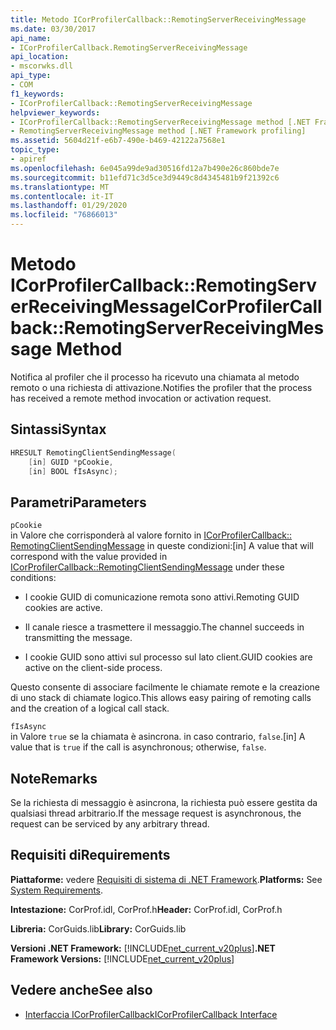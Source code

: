 ```yaml
---
title: Metodo ICorProfilerCallback::RemotingServerReceivingMessage
ms.date: 03/30/2017
api_name:
- ICorProfilerCallback.RemotingServerReceivingMessage
api_location:
- mscorwks.dll
api_type:
- COM
f1_keywords:
- ICorProfilerCallback::RemotingServerReceivingMessage
helpviewer_keywords:
- ICorProfilerCallback::RemotingServerReceivingMessage method [.NET Framework profiling]
- RemotingServerReceivingMessage method [.NET Framework profiling]
ms.assetid: 5604d21f-e6b7-490e-b469-42122a7568e1
topic_type:
- apiref
ms.openlocfilehash: 6e045a99de9ad30516fd12a7b490e26c860bde7e
ms.sourcegitcommit: b11efd71c3d5ce3d9449c8d4345481b9f21392c6
ms.translationtype: MT
ms.contentlocale: it-IT
ms.lasthandoff: 01/29/2020
ms.locfileid: "76866013"
---
```

# <a name="icorprofilercallbackremotingserverreceivingmessage-method"></a><span data-ttu-id="5ae1b-102">Metodo ICorProfilerCallback::RemotingServerReceivingMessage</span><span class="sxs-lookup"><span data-stu-id="5ae1b-102">ICorProfilerCallback::RemotingServerReceivingMessage Method</span></span>
<span data-ttu-id="5ae1b-103">Notifica al profiler che il processo ha ricevuto una chiamata al metodo remoto o una richiesta di attivazione.</span><span class="sxs-lookup"><span data-stu-id="5ae1b-103">Notifies the profiler that the process has received a remote method invocation or activation request.</span></span>  
  
## <a name="syntax"></a><span data-ttu-id="5ae1b-104">Sintassi</span><span class="sxs-lookup"><span data-stu-id="5ae1b-104">Syntax</span></span>  
  
```cpp  
HRESULT RemotingClientSendingMessage(  
    [in] GUID *pCookie,  
    [in] BOOL fIsAsync);  
```  
  
## <a name="parameters"></a><span data-ttu-id="5ae1b-105">Parametri</span><span class="sxs-lookup"><span data-stu-id="5ae1b-105">Parameters</span></span>  
 `pCookie`  
 <span data-ttu-id="5ae1b-106">in Valore che corrisponderà al valore fornito in [ICorProfilerCallback:: RemotingClientSendingMessage](icorprofilercallback-remotingclientsendingmessage-method.md) in queste condizioni:</span><span class="sxs-lookup"><span data-stu-id="5ae1b-106">[in] A value that will correspond with the value provided in [ICorProfilerCallback::RemotingClientSendingMessage](icorprofilercallback-remotingclientsendingmessage-method.md) under these conditions:</span></span>  
  
- <span data-ttu-id="5ae1b-107">I cookie GUID di comunicazione remota sono attivi.</span><span class="sxs-lookup"><span data-stu-id="5ae1b-107">Remoting GUID cookies are active.</span></span>  
  
- <span data-ttu-id="5ae1b-108">Il canale riesce a trasmettere il messaggio.</span><span class="sxs-lookup"><span data-stu-id="5ae1b-108">The channel succeeds in transmitting the message.</span></span>  
  
- <span data-ttu-id="5ae1b-109">I cookie GUID sono attivi sul processo sul lato client.</span><span class="sxs-lookup"><span data-stu-id="5ae1b-109">GUID cookies are active on the client-side process.</span></span>  
  
 <span data-ttu-id="5ae1b-110">Questo consente di associare facilmente le chiamate remote e la creazione di uno stack di chiamate logico.</span><span class="sxs-lookup"><span data-stu-id="5ae1b-110">This allows easy pairing of remoting calls and the creation of a logical call stack.</span></span>  
  
 `fIsAsync`  
 <span data-ttu-id="5ae1b-111">in Valore `true` se la chiamata è asincrona. in caso contrario, `false`.</span><span class="sxs-lookup"><span data-stu-id="5ae1b-111">[in] A value that is `true` if the call is asynchronous; otherwise, `false`.</span></span>  
  
## <a name="remarks"></a><span data-ttu-id="5ae1b-112">Note</span><span class="sxs-lookup"><span data-stu-id="5ae1b-112">Remarks</span></span>  
 <span data-ttu-id="5ae1b-113">Se la richiesta di messaggio è asincrona, la richiesta può essere gestita da qualsiasi thread arbitrario.</span><span class="sxs-lookup"><span data-stu-id="5ae1b-113">If the message request is asynchronous, the request can be serviced by any arbitrary thread.</span></span>  
  
## <a name="requirements"></a><span data-ttu-id="5ae1b-114">Requisiti di</span><span class="sxs-lookup"><span data-stu-id="5ae1b-114">Requirements</span></span>  
 <span data-ttu-id="5ae1b-115">**Piattaforme:** vedere [Requisiti di sistema di .NET Framework](../../../../docs/framework/get-started/system-requirements.md).</span><span class="sxs-lookup"><span data-stu-id="5ae1b-115">**Platforms:** See [System Requirements](../../../../docs/framework/get-started/system-requirements.md).</span></span>  
  
 <span data-ttu-id="5ae1b-116">**Intestazione:** CorProf.idl, CorProf.h</span><span class="sxs-lookup"><span data-stu-id="5ae1b-116">**Header:** CorProf.idl, CorProf.h</span></span>  
  
 <span data-ttu-id="5ae1b-117">**Libreria:** CorGuids.lib</span><span class="sxs-lookup"><span data-stu-id="5ae1b-117">**Library:** CorGuids.lib</span></span>  
  
 <span data-ttu-id="5ae1b-118">**Versioni .NET Framework:** [!INCLUDE[net_current_v20plus](../../../../includes/net-current-v20plus-md.md)]</span><span class="sxs-lookup"><span data-stu-id="5ae1b-118">**.NET Framework Versions:** [!INCLUDE[net_current_v20plus](../../../../includes/net-current-v20plus-md.md)]</span></span>  
  
## <a name="see-also"></a><span data-ttu-id="5ae1b-119">Vedere anche</span><span class="sxs-lookup"><span data-stu-id="5ae1b-119">See also</span></span>

- [<span data-ttu-id="5ae1b-120">Interfaccia ICorProfilerCallback</span><span class="sxs-lookup"><span data-stu-id="5ae1b-120">ICorProfilerCallback Interface</span></span>](icorprofilercallback-interface.md)
